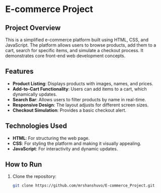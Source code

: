 # E-commerce Project

## Project Overview

This is a simplified e-commerce platform built using HTML, CSS, and JavaScript. The platform allows users to browse products, add them to a cart, search for specific items, and simulate a checkout process. It demonstrates core front-end web development concepts.

## Features

- **Product Listing**: Displays products with images, names, and prices.
- **Add-to-Cart Functionality**: Users can add items to a cart, which dynamically updates.
- **Search Bar**: Allows users to filter products by name in real-time.
- **Responsive Design**: The layout adjusts for different screen sizes.
- **Checkout Simulation**: Provides a basic checkout alert.

## Technologies Used

- **HTML**: For structuring the web page.
- **CSS**: For styling the platform and making it visually appealing.
- **JavaScript**: For interactivity and dynamic updates.

## How to Run

1. Clone the repository:
   ```bash
   git clone https://github.com/mrshanshuvo/E-commerce_Project.git
   ```
